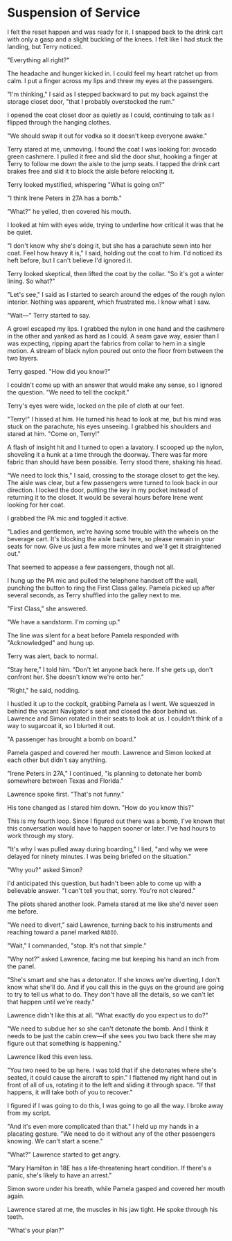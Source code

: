 # Suspension of Service

I felt the reset happen and was ready for it.
I snapped back to the drink cart with only a gasp and a slight buckling of the knees.
I felt like I had stuck the landing, but Terry noticed.

"Everything all right?"

The headache and hunger kicked in.
I could feel my heart ratchet up from calm.
I put a finger across my lips and threw my eyes at the passengers.

"I'm thinking," I said as I stepped backward to put my back against the storage closet door, "that I probably overstocked the rum."

I opened the coat closet door as quietly as I could, continuing to talk as I flipped through the hanging clothes.

"We should swap it out for vodka so it doesn't keep everyone awake."

Terry stared at me, unmoving.
I found the coat I was looking for: avocado green cashmere.
I pulled it free and slid the door shut, hooking a finger at Terry to follow me down the aisle to the jump seats.
I tapped the drink cart brakes free and slid it to block the aisle before relocking it.

Terry looked mystified, whispering "What is going on?"

"I think Irene Peters in 27A has a bomb."

"What?" he yelled, then covered his mouth.

I looked at him with eyes wide, trying to underline how critical it was that he be quiet.

"I don't know why she's doing it, but she has a parachute sewn into her coat.
Feel how heavy it is," I said, holding out the coat to him.
I'd noticed its heft before, but I can't believe I'd ignored it.

Terry looked skeptical, then lifted the coat by the collar.
"So it's got a winter lining.
So what?"

"Let's see," I said as I started to search around the edges of the rough nylon interior.
Nothing was apparent, which frustrated me.
I know what I saw.

"Wait—" Terry started to say.

A growl escaped my lips.
I grabbed the nylon in one hand and the cashmere in the other and yanked as hard as I could.
A seam gave way, easier than I was expecting, ripping apart the fabrics from collar to hem in a single motion.
A stream of black nylon poured out onto the floor from between the two layers.

Terry gasped.
"How did you know?"

I couldn't come up with an answer that would make any sense, so I ignored the question.
"We need to tell the cockpit."

Terry's eyes were wide, locked on the pile of cloth at our feet.

"Terry!" I hissed at him.
He turned his head to look at me, but his mind was stuck on the parachute, his eyes unseeing.
I grabbed his shoulders and stared at him.
"Come on, Terry!"

A flash of insight hit and I turned to open a lavatory.
I scooped up the nylon, shoveling it a hunk at a time through the doorway.
There was far more fabric than should have been possible.
Terry stood there, shaking his head.

"We need to lock this," I said, crossing to the storage closet to get the key.
The aisle was clear, but a few passengers were turned to look back in our direction.
I locked the door, putting the key in my pocket instead of returning it to the closet.
It would be several hours before Irene went looking for her coat.

I grabbed the PA mic and toggled it active.

"Ladies and gentlemen, we're having some trouble with the wheels on the beverage cart.
It's blocking the aisle back here, so please remain in your seats for now.
Give us just a few more minutes and we'll get it straightened out."

That seemed to appease a few passengers, though not all.

I hung up the PA mic and pulled the telephone handset off the wall, punching the button to ring the First Class galley.
Pamela picked up after several seconds, as Terry shuffled into the galley next to me.

"First Class," she answered.

"We have a sandstorm.
I'm coming up."

The line was silent for a beat before Pamela responded with "Acknowledged" and hung up.

Terry was alert, back to normal.

"Stay here," I told him.
"Don't let anyone back here.
If she gets up, don't confront her.
She doesn't know we're onto her."

"Right," he said, nodding.

I hustled it up to the cockpit, grabbing Pamela as I went.
We squeezed in behind the vacant Navigator's seat and closed the door behind us.
Lawrence and Simon rotated in their seats to look at us.
I couldn't think of a way to sugarcoat it, so I blurted it out.

"A passenger has brought a bomb on board."

Pamela gasped and covered her mouth.
Lawrence and Simon looked at each other but didn't say anything.

"Irene Peters in 27A," I continued, "is planning to detonate her bomb somewhere between Texas and Florida."

Lawrence spoke first.
"That's not funny."

His tone changed as I stared him down.
"How do you know this?"

This is my fourth loop.
Since I figured out there was a bomb, I've known that this conversation would have to happen sooner or later.
I've had hours to work through my story.

"It's why I was pulled away during boarding," I lied, "and why we were delayed for ninety minutes.
I was being briefed on the situation."

"Why you?" asked Simon?

I'd anticipated this question, but hadn't been able to come up with a believable answer.
"I can't tell you that, sorry.
You're not cleared."

The pilots shared another look.
Pamela stared at me like she'd never seen me before.

"We need to divert," said Lawrence, turning back to his instruments and reaching toward a panel marked `RADIO`.

"Wait," I commanded, "stop.
It's not that simple."

"Why not?" asked Lawrence, facing me but keeping his hand an inch from the panel.

"She's smart and she has a detonator.
If she knows we're diverting, I don't know what she'll do.
And if you call this in the guys on the ground are going to try to tell us what to do.
They don't have all the details, so we can't let that happen until we're ready."

Lawrence didn't like this at all.
"What exactly do you expect us to do?"

"We need to subdue her so she can't detonate the bomb.
And I think it needs to be just the cabin crew—if she sees you two back there she may figure out that something is happening."

Lawrence liked this even less.

"You two need to be up here.
I was told that if she detonates where she's seated, it could cause the aircraft to spin."
I flattened my right hand out in front of all of us, rotating it to the left and sliding it through space.
"If that happens, it will take both of you to recover."

I figured if I was going to do this, I was going to go all the way.
I broke away from my script.

"And it's even more complicated than that."
I held up my hands in a placating gesture.
"We need to do it without any of the other passengers knowing.
We can't start a scene."

"What?" Lawrence started to get angry.

"Mary Hamilton in 18E has a life-threatening heart condition.
If there's a panic, she's likely to have an arrest."

Simon swore under his breath, while Pamela gasped and covered her mouth again.

Lawrence stared at me, the muscles in his jaw tight.
He spoke through his teeth.

"What's your plan?"
